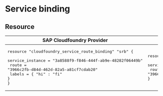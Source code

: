 # Service binding


## Resource




|  SAP Cloudfoundry Provider |Community Cloudfoundry Provider |
| -- | -- |
|  <pre>resource "cloudfoundry_service_route_binding" "srb" {</br>  service_instance = "3a8588f9-f846-444f-ab9e-48282f06449b"</br>  route            = "3966c2fb-d84d-462d-82a5-a81cf7cdab20"</br>  labels           = { "hi" : "fi" }</br>}</br></pre> |<pre>resource "cloudfoundry_route_service_binding" "srb" {</br>  service_instance = "3a8588f9-f846-444f-ab9e-48282f06449b"</br>  route            = "3966c2fb-d84d-462d-82a5-a81cf7cdab20"</br>}</br></pre> |

<br/>
